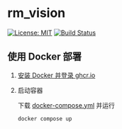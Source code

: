 # rm_vision

[![License: MIT](https://img.shields.io/badge/License-MIT-blue.svg)](https://opensource.org/licenses/MIT)
[![Build Status](https://github.com/chenjunnn/rm_vision/actions/workflows/ci.yml/badge.svg)](https://github.com/chenjunnn/rm_vision/actions/workflows/ci.yml)

## 使用 Docker 部署

1. [安装 Docker 并登录 ghcr.io](https://github.com/chenjunnn/rm_vision/wiki/安装-Docker-并登录-ghcr.io)

2. 启动容器

    下载 [docker-compose.yml](https://github.com/chenjunnn/rm_vision/releases) 并运行

    ```sh
    docker compose up
    ```
